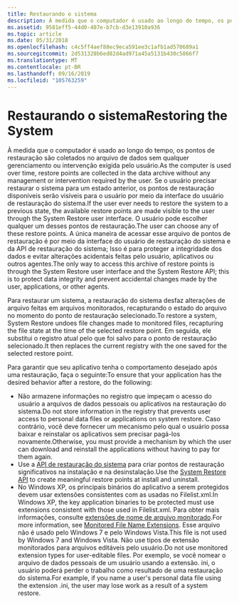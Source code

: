 ```yaml
---
title: Restaurando o sistema
description: À medida que o computador é usado ao longo do tempo, os pontos de restauração são coletados no arquivo de dados sem qualquer gerenciamento ou intervenção exigida pelo usuário.
ms.assetid: 9581eff5-44d0-407e-b7cb-d3e13910a936
ms.topic: article
ms.date: 05/31/2018
ms.openlocfilehash: c4c5ff4aef88ec9eca591ee3c1afb1ad570689a1
ms.sourcegitcommit: 2d531328b6ed82d4ad971a45a5131b430c5866f7
ms.translationtype: MT
ms.contentlocale: pt-BR
ms.lasthandoff: 09/16/2019
ms.locfileid: "105763259"
---
```

# <a name="restoring-the-system"></a><span data-ttu-id="e4d28-103">Restaurando o sistema</span><span class="sxs-lookup"><span data-stu-id="e4d28-103">Restoring the System</span></span>

<span data-ttu-id="e4d28-104">À medida que o computador é usado ao longo do tempo, os pontos de restauração são coletados no arquivo de dados sem qualquer gerenciamento ou intervenção exigida pelo usuário.</span><span class="sxs-lookup"><span data-stu-id="e4d28-104">As the computer is used over time, restore points are collected in the data archive without any management or intervention required by the user.</span></span> <span data-ttu-id="e4d28-105">Se o usuário precisar restaurar o sistema para um estado anterior, os pontos de restauração disponíveis serão visíveis para o usuário por meio da interface do usuário de restauração do sistema.</span><span class="sxs-lookup"><span data-stu-id="e4d28-105">If the user ever needs to restore the system to a previous state, the available restore points are made visible to the user through the System Restore user interface.</span></span> <span data-ttu-id="e4d28-106">O usuário pode escolher qualquer um desses pontos de restauração.</span><span class="sxs-lookup"><span data-stu-id="e4d28-106">The user can choose any of these restore points.</span></span> <span data-ttu-id="e4d28-107">A única maneira de acessar esse arquivo de pontos de restauração é por meio da interface do usuário de restauração do sistema e da API de restauração do sistema; Isso é para proteger a integridade dos dados e evitar alterações acidentais feitas pelo usuário, aplicativos ou outros agentes.</span><span class="sxs-lookup"><span data-stu-id="e4d28-107">The only way to access this archive of restore points is through the System Restore user interface and the System Restore API; this is to protect data integrity and prevent accidental changes made by the user, applications, or other agents.</span></span>

<span data-ttu-id="e4d28-108">Para restaurar um sistema, a restauração do sistema desfaz alterações de arquivo feitas em arquivos monitorados, recapturando o estado do arquivo no momento do ponto de restauração selecionado.</span><span class="sxs-lookup"><span data-stu-id="e4d28-108">To restore a system, System Restore undoes file changes made to monitored files, recapturing the file state at the time of the selected restore point.</span></span> <span data-ttu-id="e4d28-109">Em seguida, ele substitui o registro atual pelo que foi salvo para o ponto de restauração selecionado.</span><span class="sxs-lookup"><span data-stu-id="e4d28-109">It then replaces the current registry with the one saved for the selected restore point.</span></span>

<span data-ttu-id="e4d28-110">Para garantir que seu aplicativo tenha o comportamento desejado após uma restauração, faça o seguinte:</span><span class="sxs-lookup"><span data-stu-id="e4d28-110">To ensure that your application has the desired behavior after a restore, do the following:</span></span>

-   <span data-ttu-id="e4d28-111">Não armazene informações no registro que impeçam o acesso do usuário a arquivos de dados pessoais ou aplicativos na restauração do sistema.</span><span class="sxs-lookup"><span data-stu-id="e4d28-111">Do not store information in the registry that prevents user access to personal data files or applications on system restore.</span></span> <span data-ttu-id="e4d28-112">Caso contrário, você deve fornecer um mecanismo pelo qual o usuário possa baixar e reinstalar os aplicativos sem precisar pagá-los novamente.</span><span class="sxs-lookup"><span data-stu-id="e4d28-112">Otherwise, you must provide a mechanism by which the user can download and reinstall the applications without having to pay for them again.</span></span>
-   <span data-ttu-id="e4d28-113">Use a [API de restauração do sistema](system-restore-api.md) para criar pontos de restauração significativos na instalação e na desinstalação.</span><span class="sxs-lookup"><span data-stu-id="e4d28-113">Use the [System Restore API](system-restore-api.md) to create meaningful restore points at install and uninstall.</span></span>
-   <span data-ttu-id="e4d28-114">No Windows XP, os principais binários do aplicativo a serem protegidos devem usar extensões consistentes com as usadas no Filelist.xml.</span><span class="sxs-lookup"><span data-stu-id="e4d28-114">In Windows XP, the key application binaries to be protected must use extensions consistent with those used in Filelist.xml.</span></span> <span data-ttu-id="e4d28-115">Para obter mais informações, consulte [extensões de nome de arquivo monitorado](monitored-file-extensions.md).</span><span class="sxs-lookup"><span data-stu-id="e4d28-115">For more information, see [Monitored File Name Extensions](monitored-file-extensions.md).</span></span> <span data-ttu-id="e4d28-116">Esse arquivo não é usado pelo Windows 7 e pelo Windows Vista.</span><span class="sxs-lookup"><span data-stu-id="e4d28-116">This file is not used by Windows 7 and Windows Vista.</span></span> <span data-ttu-id="e4d28-117">Não use tipos de extensão monitorados para arquivos editáveis pelo usuário.</span><span class="sxs-lookup"><span data-stu-id="e4d28-117">Do not use monitored extension types for user-editable files.</span></span> <span data-ttu-id="e4d28-118">Por exemplo, se você nomear o arquivo de dados pessoais de um usuário usando a extensão. ini, o usuário poderá perder o trabalho como resultado de uma restauração do sistema.</span><span class="sxs-lookup"><span data-stu-id="e4d28-118">For example, if you name a user's personal data file using the extension .ini, the user may lose work as a result of a system restore.</span></span>

 

 




